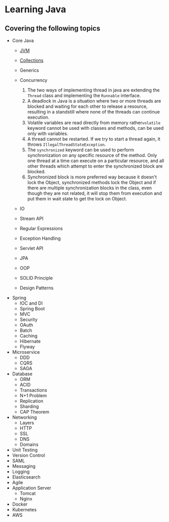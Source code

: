 # Learning Java
## Covering the following topics

- Core Java 
    - [JVM](/core-java/jvm.md)
    - [Collections](/core-java/collections.md)
    - Generics
    - Concurrency
        1. The two ways of implementing thread in java are extending the `Thread` class and implementing the `Runnable` interface.
        1. A deadlock in Java is a situation where two or more threads are blocked and waiting for each other to release a resource, resulting in a standstill where none of the threads can continue execution.
        1. Volatile variables are read directly from memory rather`volatile` keyword cannot be used with classes and methods, can be used only with variables.
        1. A thread cannot be restarted. If we try to start a thread again, it throws `IllegalThreadStateException`.
        1. The `synchronized` keyword can be used to perform synchronization on any specific resource of the method. Only one thread at a time can execute on a particular resource, and all other threads which attempt to enter the synchronized block are blocked.
        1. Synchronized block is more preferred way because it doesn't lock the Object, synchronized methods lock the Object and if there are multiple synchronization blocks in the class, even though they are not related, it will stop them from execution and put them in wait state to get the lock on Object.

    - IO
    - Stream API
    - Regular Expressions
    - Exception Handling
    - Servlet API
    - JPA
    - OOP
    - SOLID Principle
    - Design Patterns
- Spring    
    - IOC and DI
    - Spring Boot
    - MVC
    - Security
    - OAuth
    - Batch
    - Caching
    - Hibernate
    - Flyway
- Microservice
    - DDD
    - CQRS
    - SAGA
- Database    
    - ORM
    - ACID
    - Transactions
    - N+1 Problem
    - Replication
    - Sharding
    - CAP Theorem
- Networking  
    - Layers
    - HTTP
    - SSL
    - DNS
    - Domains
- Unit Testing    
- Version Control 
- SAML    
- Messaging
- Logging 
- Elasticsearch   
- Agile
- Application Server
    - Tomcat
    - Nginx
- Docker
- Kubernetes
- AWS
